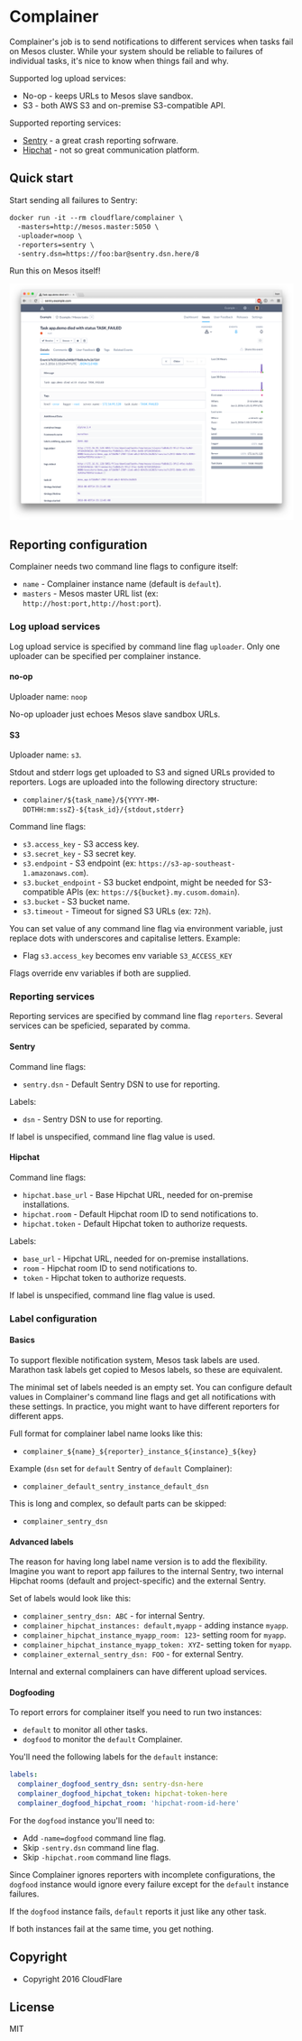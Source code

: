 # Complainer

Complainer's job is to send notifications to different services when tasks
fail on Mesos cluster. While your system should be reliable to failures of
individual tasks, it's nice to know when things fail and why.

Supported log upload services:

* No-op - keeps URLs to Mesos slave sandbox.
* S3 - both AWS S3 and on-premise S3-compatible API.

Supported reporting services:

* [Sentry](https://getsentry.com/) - a great crash reporting sofrware.
* [Hipchat](https://www.hipchat.com/) - not so great communication platform.

## Quick start

Start sending all failures to Sentry:

```
docker run -it --rm cloudflare/complainer \
  -masters=http://mesos.master:5050 \
  -uploader=noop \
  -reporters=sentry \
  -sentry.dsn=https://foo:bar@sentry.dsn.here/8
```

Run this on Mesos itself!

![Sentry screenshot](screenshots/sentry.png)

## Reporting configuration

Complainer needs two command line flags to configure itself:

* `name` - Complainer instance name (default is `default`).
* `masters` - Mesos master URL list (ex: `http://host:port,http://host:port`).

### Log upload services

Log upload service is specified by command line flag `uploader`. Only one
uploader can be specified per complainer instance.

#### no-op

Uploader name: `noop`

No-op uploader just echoes Mesos slave sandbox URLs.

#### S3

Uploader name: `s3`.

Stdout and stderr logs get uploaded to S3 and signed URLs provided to reporters.
Logs are uploaded into the following directory structure:

* `complainer/${task_name}/${YYYY-MM-DDTHH:mm:ssZ}-${task_id}/{stdout,stderr}`

Command line flags:

* `s3.access_key` - S3 access key.
* `s3.secret_key` - S3 secret key.
* `s3.endpoint` - S3 endpoint (ex: `https://s3-ap-southeast-1.amazonaws.com`).
* `s3.bucket_endpoint` - S3 bucket endpoint, might be needed for S3-compatible
APIs (ex: `https://${bucket}.my.cusom.domain`).
* `s3.bucket` - S3 bucket name.
* `s3.timeout` - Timeout for signed S3 URLs (ex: `72h`).

You can set value of any command line flag via environment variable, just
replace dots with underscores and capitalise letters. Example:

* Flag `s3.access_key` becomes env variable `S3_ACCESS_KEY`

Flags override env variables if both are supplied.

### Reporting services

Reporting services are specified by command line flag `reporters`. Several
services can be speficied, separated by comma.

#### Sentry

Command line flags:

* `sentry.dsn` - Default Sentry DSN to use for reporting.

Labels:

* `dsn` - Sentry DSN to use for reporting.

If label is unspecified, command line flag value is used.

#### Hipchat

Command line flags:

* `hipchat.base_url` - Base Hipchat URL, needed for on-premise installations.
* `hipchat.room` - Default Hipchat room ID to send notifications to.
* `hipchat.token` - Default Hipchat token to authorize requests.

Labels:

* `base_url` - Hipchat URL, needed for on-premise installations.
* `room` - Hipchat room ID to send notifications to.
* `token` - Hipchat token to authorize requests.

If label is unspecified, command line flag value is used.

### Label configuration

#### Basics

To support flexible notification system, Mesos task labels are used. Marathon
task labels get copied to Mesos labels, so these are equivalent.

The minimal set of labels needed is an empty set. You can configure default
values in Complainer's command line flags and get all notifications with
these settings. In practice, you might want to have different reporters for
different apps.

Full format for complainer label name looks like this:

* `complainer_${name}_${reporter}_instance_${instance}_${key}`

Example (`dsn` set for `default` Sentry of `default` Complainer):

* `complainer_default_sentry_instance_default_dsn`

This is long and complex, so default parts can be skipped:

* `complainer_sentry_dsn`

#### Advanced labels

The reason for having long label name version is to add the flexibility.
Imagine you want to report app failures to the internal Sentry, two internal
Hipchat rooms (default and project-specific) and the external Sentry.

Set of labels would look like this:

* `complainer_sentry_dsn: ABC` - for internal Sentry.
* `complainer_hipchat_instances: default,myapp` - adding instance `myapp`.
* `complainer_hipchat_instance_myapp_room: 123`- setting room for `myapp`.
* `complainer_hipchat_instance_myapp_token: XYZ`- setting token for `myapp`.
* `complainer_external_sentry_dsn: FOO` - for external Sentry.

Internal and external complainers can have different upload services.

#### Dogfooding

To report errors for complainer itself you need to run two instances:

* `default` to monitor all other tasks.
* `dogfood` to monitor the `default` Complainer.

You'll need the following labels for the `default` instance:

```yaml
labels:
  complainer_dogfood_sentry_dsn: sentry-dsn-here
  complainer_dogfood_hipchat_token: hipchat-token-here
  complainer_dogfood_hipchat_room: 'hipchat-room-id-here'
```

For the `dogfood` instance you'll need to:

* Add `-name=dogfood` command line flag.
* Skip `-sentry.dsn` command line flag.
* Skip `-hipchat.room` command line flags.

Since Complainer ignores reporters with incomplete configurations, the `dogfood`
instance would ignore every failure except for the `default` instance failures.

If the `dogfood` instance fails, `default` reports it just like any other task.

If both instances fail at the same time, you get nothing.

## Copyright

* Copyright 2016 CloudFlare

## License

MIT
